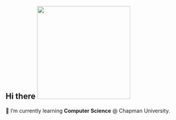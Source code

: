 ## Hi there <img src="https://raw.githubusercontent.com/MartinHeinz/MartinHeinz/master/wave.gif" width="250" height="250"/>


🌱 I’m currently learning **Computer Science** @ Chapman University.
